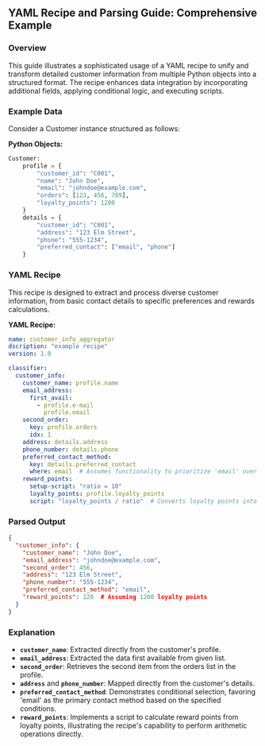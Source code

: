## **YAML Recipe and Parsing Guide: Comprehensive Example**

### **Overview**
This guide illustrates a sophisticated usage of a YAML recipe to unify and transform detailed customer information from multiple Python objects into a structured format. The recipe enhances data integration by incorporating additional fields, applying conditional logic, and executing scripts.

### **Example Data**
Consider a Customer instance structured as follows:

**Python Objects:**
```python
Customer:
    profile = {
        "customer_id": "C001",
        "name": "John Doe",
        "email": "johndoe@example.com",
        "orders": [123, 456, 789],
        "loyalty_points": 1200
    }
    details = {
        "customer_id": "C001",
        "address": "123 Elm Street",
        "phone": "555-1234",
        "preferred_contact": ["email", "phone"]
    }
```

### **YAML Recipe**
This recipe is designed to extract and process diverse customer information, from basic contact details to specific preferences and rewards calculations.

**YAML Recipe:**
```yaml
name: customer_info_aggregator
dscription: "example recipe"
version: 1.0

classifier:
  customer_info:
    customer_name: profile.name
    email_address: 
      first_avail:
        - profile.e-mail
          profile.email
    second_order:
      key: profile.orders
      idx: 1
    address: details.address
    phone_number: details.phone
    preferred_contact_method:
      key: details.preferred_contact
      where: email  # Assumes functionality to prioritize 'email' over other contacts
    reward_points:
      setup-script: "ratio = 10"
      loyalty_points: profile.loyalty_points
      script: "loyalty_points / ratio"  # Converts loyalty points into reward points
```

### **Parsed Output**
```json
{
  "customer_info": {
    "customer_name": "John Doe",
    "email_address": "johndoe@example.com",
    "second_order": 456,
    "address": "123 Elm Street",
    "phone_number": "555-1234",
    "preferred_contact_method": "email",
    "reward_points": 120  # Assuming 1200 loyalty points
  }
}
```

### **Explanation**
- **`customer_name`**: Extracted directly from the customer's profile.
- **`email_address`**: Extracted the data first available from given list.
- **`second_order`**: Retrieves the second item from the orders list in the profile.
- **`address`** and **`phone_number`**: Mapped directly from the customer's details.
- **`preferred_contact_method`**: Demonstrates conditional selection, favoring 'email' as the primary contact method based on the specified conditions.
- **`reward_points`**: Implements a script to calculate reward points from loyalty points, illustrating the recipe's capability to perform arithmetic operations directly.
